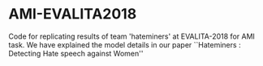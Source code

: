 # AMI-EVALITA2018
Code for replicating results of team 'hateminers' at EVALITA-2018 for AMI task. We have explained the model details in our paper ``Hateminers : Detecting Hate speech against Women''

